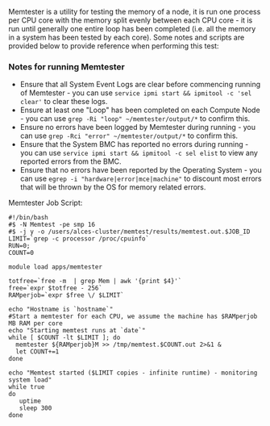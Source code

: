 Memtester is a utility for testing the memory of a node, it is run one process per CPU core with the memory split evenly between each CPU core - it is run until generally one entire loop has been completed (i.e. all the memory in a system has been tested by each core). Some notes and scripts are provided below to provide reference when performing this test:

### Notes for running Memtester
* Ensure that all System Event Logs are clear before commencing running of Memtester - you can use `service ipmi start && ipmitool -c 'sel clear'` to clear these logs.
* Ensure at least one "Loop" has been completed on each Compute Node - you can use `grep -Ri "loop" ~/memtester/output/*` to confirm this.
* Ensure no errors have been logged by Memtester during running - you can use `grep -Rci "error" ~/memtester/output/*` to confirm this.
* Ensure that the System BMC has reported no errors during running - you can use `service ipmi start && ipmitool -c sel elist` to view any reported errors from the BMC.
* Ensure that no errors have been reported by the Operating System - you can use `egrep -i "hardware|error|mce|machine"` to discount most errors that will be thrown by the OS for memory related errors.

Memtester Job Script:
```
#!/bin/bash
#$ -N Memtest -pe smp 16
#$ -j y -o /users/alces-cluster/memtest/results/memtest.out.$JOB_ID
LIMIT=`grep -c processor /proc/cpuinfo`
RUN=0;
COUNT=0

module load apps/memtester

totfree=`free -m  | grep Mem | awk '{print $4}'`
free=`expr $totfree - 256`
RAMperjob=`expr $free \/ $LIMIT`

echo "Hostname is `hostname`"
#Start a memtester for each CPU, we assume the machine has $RAMperjob MB RAM per core
echo "Starting memtest runs at `date`"
while [ $COUNT -lt $LIMIT ]; do
  memtester ${RAMperjob}M >> /tmp/memtest.$COUNT.out 2>&1 &
  let COUNT+=1
done

echo "Memtest started ($LIMIT copies - infinite runtime) - monitoring system load"
while true
do
   uptime
   sleep 300
done
```